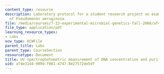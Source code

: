 ```yaml
---
content_type: resource
description: Laboratory protocol for a student research project on examining the biology
  of Pseudomonas aeruginosa.
file: /media/courses/7-13-experimental-microbial-genetics-fall-2008/af4e3144909df08147478e27572de5df_MIT7_13f08_lab21_Protocol_Spectrophotometric.pdf
file_type: application/pdf
learning_resource_types:
- Labs
ocw_type: OCWFile
parent_title: Labs
parent_type: CourseSection
resourcetype: Document
title: UV spectrophotometric measurement of DNA concentration and purity
uid: af4e3144-909d-f081-4747-8e27572de5df
---
```

